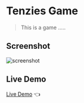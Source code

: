 # Tenzies Game 
> This is a game .....

## Screenshot
![screenshot](.src/images/tenzies_game.jpeg)

## Live Demo
[Live Demo]() :point_left:

